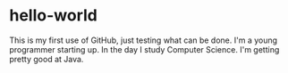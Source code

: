 # hello-world
This is my first use of GitHub, just testing what can be done.
I'm a young programmer starting up. In the day I study Computer Science.
I'm getting pretty good at Java.
